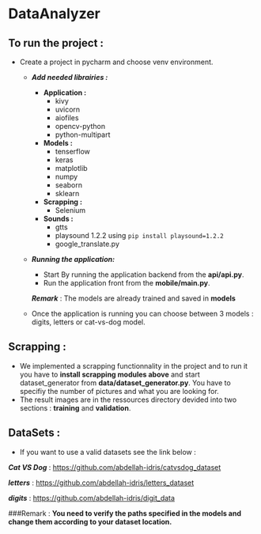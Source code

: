 # DataAnalyzer

## To run the project :

- Create a project in pycharm and choose venv environment.

    - ***Add needed librairies :***
        - **Application :**
            - kivy
            - uvicorn
            - aiofiles
            - opencv-python
            - python-multipart
        - **Models :**
            - tenserflow
            - keras
            - matplotlib
            - numpy
            - seaborn
            - sklearn
        - **Scrapping :**
            - Selenium
        - **Sounds :**
            - gtts
            - playsound 1.2.2 using ```pip install playsound=1.2.2```
            - google_translate.py

    - ***Running the application:***
        - Start By running the application backend from the **api/api.py**.
        - Run the application front from the **mobile/main.py**.

      ***Remark*** : The models are already trained and saved in **models**

    - Once the application is running you can choose between 3 models : digits, letters or cat-vs-dog model.

## Scrapping :

- We implemented a scrapping functionnality in the project and to run it you have to **install scrapping modules above**
  and start dataset_generator from **data/dataset_generator.py**. You have to specifiy the number of pictures and what
  you are looking for.
- The result images are in the ressources directory devided into two sections : **training** and **validation**.

## DataSets :

- If you want to use a valid datasets see the link below :

***Cat VS Dog*** : https://github.com/abdellah-idris/catvsdog_dataset

***letters*** : https://github.com/abdellah-idris/letters_dataset

***digits*** : https://github.com/abdellah-idris/digit_data

###Remark : 
**You need to verify the paths specified in the models and change them according to your dataset location.**